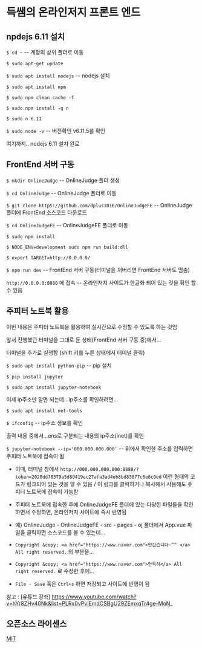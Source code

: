 # 득쌤의 온라인저지 프론트 엔드

## npdejs 6.11 설치

`$ cd ~` -- 계정의 상위 폴더로 이동

`$ sudo apt-get update`

`$ sudo apt install nodejs` -- nodejs 설치

`$ sudo apt install npm`

`$ sudo npm clean cache -f`

`$ sudo npm install -g n`

`$ sudo n 6.11`

`$ sudo node -v` -- 버전확인 v6.11.5를 확인

여기까지.. nodejs 6.11 설치 완료

## FrontEnd 서버 구동

`$ mkdir OnlineJudge` -- OnlineJudge 폴더 생성

`$ cd OnlineJudge` -- OnlineJudge 폴더로 이동

`$ git clone https://github.com/dplus1016/OnlineJudgeFE` -- OnlineJudge 폴더에 FrontEnd 소스코드 다운로드

`$ cd OnlineJudgeFE` -- OnlineJudgeFE 폴더로 이동

`$ sudo npm install` 

`$ NODE_ENV=development sudo npm run build:dll`

`$ export TARGET=http://0.0.0.0/`

`$ npm run dev` -- FrontEnd 서버 구동(터미널을 꺼버리면 FrontEnd 서버도 멈춤)

`http://0.0.0.0:8080` 에 접속 -- 온라인저지 사이트가 한글화 되어 있는 것을 확인 할 수 있음

## 주피터 노트북 활용

이번 내용은 주피터 노트북을 활용하여 실시간으로 수정할 수 있도록 하는 것임

앞서 진행했던 터미널을 그대로 둔 상태(FrontEnd 서버 구동 중)에서...

터미널을 추가로 실행함 (shift 키를 누른 상태에서 터미널 클릭)

`$ sudo apt install python-pip` -- pip 설치

`$ pip install jupyter`

`$ sudo apt install jupyter-notebook`

이제 ip주소만 알면 되는데...ip주소를 확인하려면...

`$ sudo apt install net-tools` 

`$ ifconfig` -- ip주소 정보를 확인

출력 내용 중에서...ens로 구분되는 내용의 ip주소(inet)를 확인

`$ jupyter-notebook --ip='000.000.000.000'` -- 위에서 확인한 주소를 입력하면 주피터 노트북에 접속이 됨

- 이때, 터미널 창에서 `http://000.000.000.000:8888/?token=2020dd78379a5d80419ec27afa3ad4eb8bd83877c6e6c0ed` 이런 형태의 코드가 링크되어 있는 것을 알 수 있음 / 이 링크를 클릭하거나 복사해서 사용해도 주피터 노트북에 접속이 가능함

- 주피터 노트북에 접속한 후에 OnlineJudgeFE 폴더에 있는 다양한 파일들을 확인하면서 수정하면, 온라인저지 사이트에 즉시 반영됨

- 예) OnlineJudge - OnlineJudgeFE - src - pages - oj 폴더에서 App.vue 파일을 클릭하면 소스코드를 볼 수 있는데...
- `Copyright &copy; <a href="https://www.naver.com">반갑습니다~^^ </a> All right reserved.` 의 부분을...
- `Copyright &copy; <a href="https://www.naver.com">안득하</a> All right reserved.` 로 수정한 후에...
- `File - Save` 혹은 `Ctrl+s` 하면 저장되고 사이트에 반영이 됨

참고 : [유튜브 강좌] https://www.youtube.com/watch?v=hYr8ZHv40Nk&list=PLRx0vPvlEmdCSBgU29ZEmxqTr4ge-MoN_

## 오픈소스 라이센스

[MIT](http://opensource.org/licenses/MIT)
